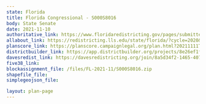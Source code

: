 ```yaml
---
state: Florida
title: Florida Congressional - S000S8016
body: State Senate
date: 2021-11-10
authoritative_link: https://www.floridaredistricting.gov/pages/submitted-plans
allabout_link: https://redistricting.lls.edu/state/florida/?cycle=2020&level=State%20Upper&startdate=
planscore_link: https://planscore.campaignlegal.org/plan.html?20211111T144008.012363957Z
districtbuilder_link: https://app.districtbuilder.org/projects/8e26ef1f-f1e7-473f-9326-9bfb34178f36
davesredist_link: https://davesredistricting.org/join/8a5d34f2-1465-4073-b292-30611be6f5c7
five38_link:
blockassignment_file: /files/FL-2021-11/S000S8016.zip
shapefile_file:
simplegeojson_file:

layout: plan-page
---
```

